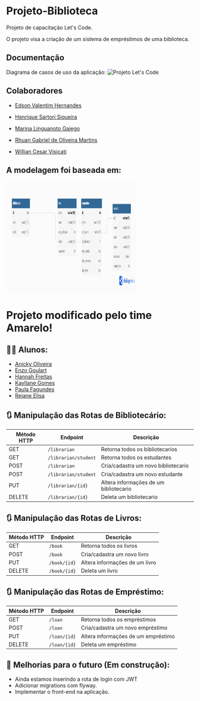 # Projeto-Biblioteca
Projeto de capacitação Let's Code.

O projeto visa a criação de um sistema de empréstimos de uma biblioteca.
<!--
## Como executar
-->
## Documentação
Diagrama de casos de uso da aplicação:
![Projeto Let's Code](https://user-images.githubusercontent.com/74109343/162641423-ffe12883-92ec-44e2-9690-2333f361ae6d.jpg)


<!--
DER do banco de dados:
![DER]()
-->

## Colaboradores
* [Edson Valentim Hernandes](https://github.com/edsonhernandes)

* [Henrique Sartori Siqueira](https://github.com/h-ssiqueira)

* [Marina Linguanoto Gajego](https://github.com/Marina-Gajego)

* [Rhuan Gabriel de Oliveira Martins](https://github.com/RhuanGabriel1)

* [Willian Cesar Visicati](https://github.com/Willvizi)

## A modelagem foi baseada em:

<img src = "./assets/Biblioteca.png"  width="350" height="300"/>

# Projeto modificado pelo time Amarelo!

## 👨‍💻 Alunos:

- [Anicky Oliveira](https://www.linkedin.com/in/anicky-oliveira-250a75120/)
- [Enzo Goulart](https://www.linkedin.com/in/enzo-costa-58414620a/)
- [Hannah Freitas](https://www.linkedin.com/in/hannahcfreitas/)
- [Kayllane Gomes](https://www.linkedin.com/in/kayllane-gomes/)
- [Paula Fagundes](https://www.linkedin.com/in/paula-fagundes-669a211a3/)
- [Rejane Elisa](https://www.linkedin.com/in/rejane-elisa-ims-9063b055/)

## 🔃 Manipulação das Rotas de Bibliotecário:

| Método HTTP  | Endpoint                | Descrição                              |
| ------------ | ----------------------- | ------------------------------------   |
| GET          | `/librarian`            | Retorna todos os bibliotecarios        |
| GET          | `/librarian/student`    | Retorna todos os estudantes            |
| POST         | `/librarian`            | Cria/cadastra um novo bibliotecario    |
| POST         | `/librarian/student`    | Cria/cadastra um novo estudante        |
| PUT          | `/librarian/{id}`       | Altera informações de um bibliotecario |
| DELETE       | `/librarian/{id}`       | Deleta um bibliotecario                |


## 🔃 Manipulação das Rotas de Livros:

| Método HTTP  | Endpoint                | Descrição                            |
| ------------ | ----------------------- | ------------------------------------ |
| GET          | `/book`                 | Retorna todos os livros              |
| POST         | `/book`                 | Cria/cadastra um novo livro          |
| PUT          | `/book/{id}`            | Altera informações de um livro       |
| DELETE       | `/book/{id}`            | Deleta um livro                      |


## 🔃 Manipulação das Rotas de Empréstimo:

| Método HTTP  | Endpoint                | Descrição                            |
| ------------ | ----------------------- | ------------------------------------ |
| GET          | `/loan`                 | Retorna todos os empréstimos         |
| POST         | `/loan`                 | Cria/cadastra um novo empréstimo     |
| PUT          | `/loan/{id}`            | Altera informações de um empréstimo  |
| DELETE       | `/loan/{id}`            | Deleta um empréstimo                 |


## 🚧 Melhorias para o futuro (Em construção):

* Ainda estamos inserindo a rota de login com JWT
* Adicionar migrations com flyway.
* Implementar o front-end na aplicação.
